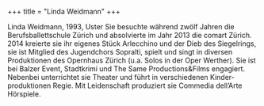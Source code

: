 +++
title = "Linda Weidmann"
+++

Linda Weidmann, 1993, Uster
Sie besuchte während zwölf Jahren die Berufsballettschule Zürich und absolvierte im Jahr 2013 die comart Zürich. 2014 kreierte sie ihr eigenes Stück Arlecchino und der Dieb des Siegelrings, sie ist Mitglied des Jugendchors Sopralti, spielt und singt in diversen Produktionen des Opernhaus Zürich (u.a. Solos in der Oper Werther). Sie ist bei Balzer Event, Stadtkrimi und The Same Productions&Films engagiert. Nebenbei unterrichtet sie Theater und führt in verschiedenen Kinder- produktionen Regie. Mit Leidenschaft produziert sie Commedia dell’Arte Hörspiele.  

